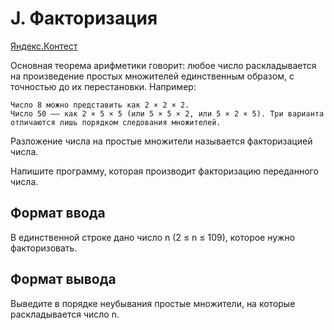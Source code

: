 # J. Факторизация

[Яндекс.Контест](https://contest.yandex.ru/contest/22449/problems/J/)

Основная теорема арифметики говорит: любое число раскладывается на произведение простых множителей единственным образом, с точностью до их перестановки. Например:

    Число 8 можно представить как 2 × 2 × 2.
    Число 50 –— как 2 × 5 × 5 (или 5 × 5 × 2, или 5 × 2 × 5). Три варианта отличаются лишь порядком следования множителей.

Разложение числа на простые множители называется факторизацией числа.

Напишите программу, которая производит факторизацию переданного числа.

## Формат ввода

В единственной строке дано число n (2 ≤ n ≤ 109), которое нужно факторизовать.

## Формат вывода

Выведите в порядке неубывания простые множители, на которые раскладывается число n. 